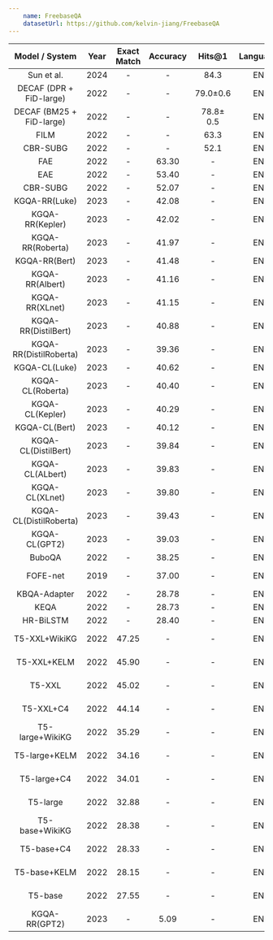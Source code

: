 ```yaml
--- 
    name: FreebaseQA
    datasetUrl: https://github.com/kelvin-jiang/FreebaseQA
---
```


|      Model / System      | Year | Exact Match | Accuracy |  Hits@1   | Language |                      Reported by                       |
| :----------------------: | :--: | :---------: | :------: | :-------: | :------: | :----------------------------------------------------: |
|        Sun et al.        | 2024 |      -      |    -     |   84.3    |    EN    |   [Sun et al.](https://aclanthology.org/2024.lrec-main.496.pdf)    |
| DECAF (DPR + FiD-large)  | 2022 |      -      |    -     | 79.0±0.6  |    EN    |   [Yu et al.](https://arxiv.org/pdf/2210.00063.pdf)    |
| DECAF (BM25 + FiD-large) | 2022 |      -      |    -     | 78.8± 0.5 |    EN    |   [Yu et al.](https://arxiv.org/pdf/2210.00063.pdf)    |
|           FILM           | 2022 |      -      |    -     |   63.3    |    EN    |   [Yu et al.](https://arxiv.org/pdf/2210.00063.pdf)    |
|         CBR-SUBG         | 2022 |      -      |    -     |   52.1    |    EN    |   [Yu et al.](https://arxiv.org/pdf/2210.00063.pdf)    |
|           FAE            | 2022 |      -      |  63.30   |     -     |    EN    |   [Das et al.](https://arxiv.org/pdf/2202.10610.pdf)   |
|           EAE            | 2022 |      -      |  53.40   |     -     |    EN    |   [Das et al.](https://arxiv.org/pdf/2202.10610.pdf)   |
|         CBR-SUBG         | 2022 |      -      |  52.07   |     -     |    EN    |   [Das et al.](https://arxiv.org/pdf/2202.10610.pdf)   |
|      KGQA-RR(Luke)       | 2023 |      -      |  42.08   |     -     |    EN    |   [Hu et al.](https://arxiv.org/pdf/2303.10368.pdf)    |
|     KGQA-RR(Kepler)      | 2023 |      -      |  42.02   |     -     |    EN    |   [Hu et al.](https://arxiv.org/pdf/2303.10368.pdf)    |
|     KGQA-RR(Roberta)     | 2023 |      -      |  41.97   |     -     |    EN    |   [Hu et al.](https://arxiv.org/pdf/2303.10368.pdf)    |
|      KGQA-RR(Bert)       | 2023 |      -      |  41.48   |     -     |    EN    |   [Hu et al.](https://arxiv.org/pdf/2303.10368.pdf)    |
|     KGQA-RR(Albert)      | 2023 |      -      |  41.16   |     -     |    EN    |   [Hu et al.](https://arxiv.org/pdf/2303.10368.pdf)    |
|      KGQA-RR(XLnet)      | 2023 |      -      |  41.15   |     -     |    EN    |   [Hu et al.](https://arxiv.org/pdf/2303.10368.pdf)    |
|   KGQA-RR(DistilBert)    | 2023 |      -      |  40.88   |     -     |    EN    |   [Hu et al.](https://arxiv.org/pdf/2303.10368.pdf)    |
|  KGQA-RR(DistilRoberta)  | 2023 |      -      |  39.36   |     -     |    EN    |   [Hu et al.](https://arxiv.org/pdf/2303.10368.pdf)    |
|      KGQA-CL(Luke)       | 2023 |      -      |  40.62   |     -     |    EN    |   [Hu et al.](https://arxiv.org/pdf/2303.10368.pdf)    |
|     KGQA-CL(Roberta)     | 2023 |      -      |  40.40   |     -     |    EN    |   [Hu et al.](https://arxiv.org/pdf/2303.10368.pdf)    |
|     KGQA-CL(Kepler)      | 2023 |      -      |  40.29   |     -     |    EN    |   [Hu et al.](https://arxiv.org/pdf/2303.10368.pdf)    |
|      KGQA-CL(Bert)       | 2023 |      -      |  40.12   |     -     |    EN    |   [Hu et al.](https://arxiv.org/pdf/2303.10368.pdf)    |
|   KGQA-CL(DistilBert)    | 2023 |      -      |  39.84   |     -     |    EN    |   [Hu et al.](https://arxiv.org/pdf/2303.10368.pdf)    |
|     KGQA-CL(ALbert)      | 2023 |      -      |  39.83   |     -     |    EN    |   [Hu et al.](https://arxiv.org/pdf/2303.10368.pdf)    |
|      KGQA-CL(XLnet)      | 2023 |      -      |  39.80   |     -     |    EN    |   [Hu et al.](https://arxiv.org/pdf/2303.10368.pdf)    |
|  KGQA-CL(DistilRoberta)  | 2023 |      -      |  39.43   |     -     |    EN    |   [Hu et al.](https://arxiv.org/pdf/2303.10368.pdf)    |
|      KGQA-CL(GPT2)       | 2023 |      -      |  39.03   |     -     |    EN    |   [Hu et al.](https://arxiv.org/pdf/2303.10368.pdf)    |
|          BuboQA          | 2022 |      -      |  38.25   |     -     |    EN    |   [Das et al.](https://arxiv.org/pdf/2202.10610.pdf)   |
|         FOFE-net         | 2019 |      -      |  37.00   |     -     |    EN    | [Jiang et al.](https://aclanthology.org/N19-1028.pdf)  |
|       KBQA-Adapter       | 2022 |      -      |  28.78   |     -     |    EN    |   [Das et al.](https://arxiv.org/pdf/2202.10610.pdf)   |
|           KEQA           | 2022 |      -      |  28.73   |     -     |    EN    |   [Das et al.](https://arxiv.org/pdf/2202.10610.pdf)   |
|        HR-BiLSTM         | 2022 |      -      |  28.40   |     -     |    EN    |   [Das et al.](https://arxiv.org/pdf/2202.10610.pdf)   |
|      T5-XXL+WikiKG       | 2022 |    47.25    |    -     |     -     |    EN    | [Moiseev et al.](https://arxiv.org/pdf/2205.08184.pdf) |
|       T5-XXL+KELM        | 2022 |    45.90    |    -     |     -     |    EN    | [Moiseev et al.](https://arxiv.org/pdf/2205.08184.pdf) |
|          T5-XXL          | 2022 |    45.02    |    -     |     -     |    EN    | [Moiseev et al.](https://arxiv.org/pdf/2205.08184.pdf) |
|        T5-XXL+C4         | 2022 |    44.14    |    -     |     -     |    EN    | [Moiseev et al.](https://arxiv.org/pdf/2205.08184.pdf) |
|     T5-large+WikiKG      | 2022 |    35.29    |    -     |     -     |    EN    | [Moiseev et al.](https://arxiv.org/pdf/2205.08184.pdf) |
|      T5-large+KELM       | 2022 |    34.16    |    -     |     -     |    EN    | [Moiseev et al.](https://arxiv.org/pdf/2205.08184.pdf) |
|       T5-large+C4        | 2022 |    34.01    |    -     |     -     |    EN    | [Moiseev et al.](https://arxiv.org/pdf/2205.08184.pdf) |
|         T5-large         | 2022 |    32.88    |    -     |     -     |    EN    | [Moiseev et al.](https://arxiv.org/pdf/2205.08184.pdf) |
|      T5-base+WikiKG      | 2022 |    28.38    |    -     |     -     |    EN    | [Moiseev et al.](https://arxiv.org/pdf/2205.08184.pdf) |
|        T5-base+C4        | 2022 |    28.33    |    -     |     -     |    EN    | [Moiseev et al.](https://arxiv.org/pdf/2205.08184.pdf) |
|       T5-base+KELM       | 2022 |    28.15    |    -     |     -     |    EN    | [Moiseev et al.](https://arxiv.org/pdf/2205.08184.pdf) |
|         T5-base          | 2022 |    27.55    |    -     |     -     |    EN    | [Moiseev et al.](https://arxiv.org/pdf/2205.08184.pdf) |
|      KGQA-RR(GPT2)       | 2023 |      -      |   5.09   |     -     |    EN    |   [Hu et al.](https://arxiv.org/pdf/2303.10368.pdf)    |
